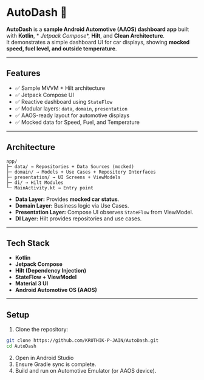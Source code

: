 # AutoDash 🚗

**AutoDash** is a **sample Android Automotive (AAOS) dashboard app** built with **Kotlin**, *
*Jetpack Compose**, **Hilt**, and **Clean Architecture**.  
It demonstrates a simple dashboard UI for car displays, showing **mocked speed, fuel level, and
outside temperature**.

---

## Features

- ✅ Sample MVVM + Hilt architecture
- ✅ Jetpack Compose UI
- ✅ Reactive dashboard using `StateFlow`
- ✅ Modular layers: `data`, `domain`, `presentation`
- ✅ AAOS-ready layout for automotive displays
- ✅ Mocked data for Speed, Fuel, and Temperature

---

## Architecture
```
app/
├─ data/ → Repositories + Data Sources (mocked)
├─ domain/ → Models + Use Cases + Repository Interfaces
├─ presentation/ → UI Screens + ViewModels
├─ di/ → Hilt Modules
└─ MainActivity.kt → Entry point
```

- **Data Layer:** Provides **mocked car status**.
- **Domain Layer:** Business logic via Use Cases.
- **Presentation Layer:** Compose UI observes `StateFlow` from ViewModel.
- **DI Layer:** Hilt provides repositories and use cases.

---

## Tech Stack

- **Kotlin**
- **Jetpack Compose**
- **Hilt (Dependency Injection)**
- **StateFlow + ViewModel**
- **Material 3 UI**
- **Android Automotive OS (AAOS)**

---

## Setup

1. Clone the repository:

```bash
git clone https://github.com/KRUTHIK-P-JAIN/AutoDash.git
cd AutoDash
```

2. Open in Android Studio
3. Ensure Gradle sync is complete.
4. Build and run on Automotive Emulator (or AAOS device).
